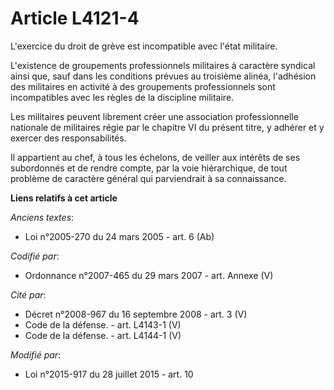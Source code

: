 # Article L4121-4

L'exercice du droit de grève est incompatible avec l'état militaire.

L'existence de groupements professionnels militaires à caractère syndical ainsi que, sauf dans les conditions prévues au
troisième alinéa, l'adhésion des militaires en activité à des groupements professionnels sont incompatibles avec les règles
de la discipline militaire. 

Les militaires peuvent librement créer une association professionnelle nationale de militaires régie par le chapitre VI du
présent titre, y adhérer et y exercer des responsabilités. 

Il appartient au chef, à tous les échelons, de veiller aux intérêts de ses subordonnés et de rendre compte, par la voie
hiérarchique, de tout problème de caractère général qui parviendrait à sa connaissance.

**Liens relatifs à cet article**

_Anciens textes_:

  - Loi n°2005-270 du 24 mars 2005 - art. 6 (Ab)

_Codifié par_:

  - Ordonnance n°2007-465 du 29 mars 2007 - art. Annexe (V)

_Cité par_:

  - Décret n°2008-967 du 16 septembre 2008 - art. 3 (V)
  - Code de la défense. - art. L4143-1 (V)
  - Code de la défense. - art. L4144-1 (V)

_Modifié par_:

  - Loi n°2015-917 du 28 juillet 2015 - art. 10
